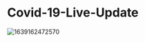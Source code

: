 # Covid-19-Live-Update

![1639162472570](https://user-images.githubusercontent.com/54734573/145627081-2b843aed-b88b-4ebd-b74f-d6a57507579e.jpg)
